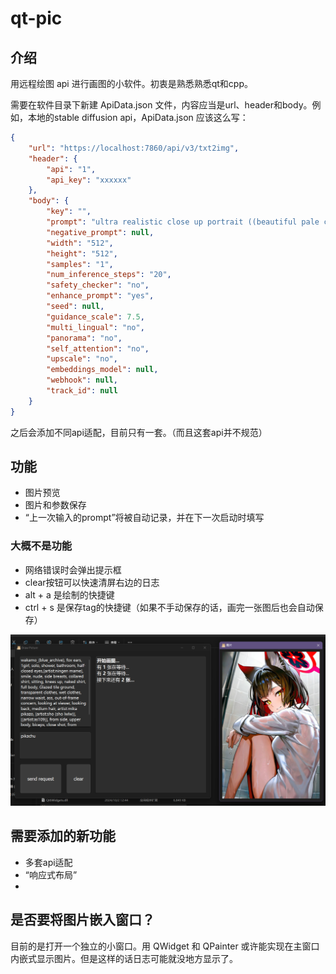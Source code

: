 # qt-pic

## 介绍

用远程绘图 api 进行画图的小软件。初衷是熟悉熟悉qt和cpp。

需要在软件目录下新建 ApiData.json 文件，内容应当是url、header和body。例如，本地的stable diffusion api，ApiData.json 应该这么写：

```json
{
	"url": "https://localhost:7860/api/v3/txt2img",
	"header": {
		"api": "1",
		"api_key": "xxxxxx"
	},
	"body": {
		"key": "",
		"prompt": "ultra realistic close up portrait ((beautiful pale cyberpunk female with heavy black eyeliner))",
		"negative_prompt": null,
		"width": "512",
		"height": "512",
		"samples": "1",
		"num_inference_steps": "20",
		"safety_checker": "no",
		"enhance_prompt": "yes",
		"seed": null,
		"guidance_scale": 7.5,
		"multi_lingual": "no",
		"panorama": "no",
		"self_attention": "no",
		"upscale": "no",
		"embeddings_model": null,
		"webhook": null,
		"track_id": null
	}
}
```

之后会添加不同api适配，目前只有一套。（而且这套api并不规范）

## 功能

- 图片预览
- 图片和参数保存
- “上一次输入的prompt”将被自动记录，并在下一次启动时填写

### 大概不是功能

- 网络错误时会弹出提示框
- clear按钮可以快速清屏右边的日志
- alt + a 是绘制的快捷键
- ctrl + s 是保存tag的快捷键（如果不手动保存的话，画完一张图后也会自动保存）

![UI示例](img/QQ20241110-134204.png)

## 需要添加的新功能

- 多套api适配
- “响应式布局”
- 

## 是否要将图片嵌入窗口？

目前的是打开一个独立的小窗口。用 QWidget 和 QPainter 或许能实现在主窗口内嵌式显示图片。但是这样的话日志可能就没地方显示了。